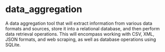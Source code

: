 # data_aggregation
A data aggregation tool that will extract information from various data formats and sources, store it into a relational database, and then perform data retrieval operations. This will encompass working with CSV, XML, JSON formats, and web scraping, as well as database operations using SQLite.

